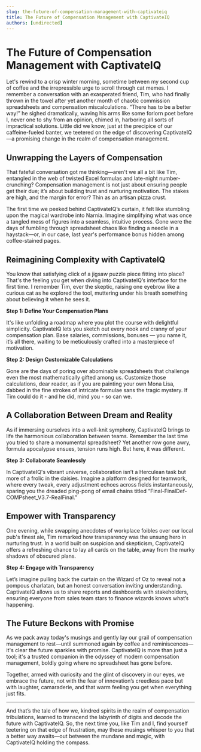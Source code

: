 ```yaml
---
slug: the-future-of-compensation-management-with-captivateiq
title: The Future of Compensation Management with CaptivateIQ
authors: [undirected]
---
```



# The Future of Compensation Management with CaptivateIQ

Let's rewind to a crisp winter morning, sometime between my second cup of coffee and the irrepressible urge to scroll through cat memes. I remember a conversation with an exasperated friend, Tim, who had finally thrown in the towel after yet another month of chaotic commission spreadsheets and compensation miscalculations. “There has to be a better way!” he sighed dramatically, waving his arms like some forlorn poet before I, never one to shy from an opinion, chimed in, harboring all sorts of impractical solutions. Little did we know, just at the precipice of our caffeine-fueled banter, we teetered on the edge of discovering CaptivateIQ—a promising change in the realm of compensation management.

## Unwrapping the Layers of Compensation

That fateful conversation got me thinking—aren't we all a bit like Tim, entangled in the web of twisted Excel formulas and late-night number-crunching? Compensation management is not just about ensuring people get their due; it’s about building trust and nurturing motivation. The stakes are high, and the margin for error? Thin as an artisan pizza crust.

The first time we peeked behind CaptivateIQ’s curtain, it felt like stumbling upon the magical wardrobe into Narnia. Imagine simplifying what was once a tangled mess of figures into a seamless, intuitive process. Gone were the days of fumbling through spreadsheet chaos like finding a needle in a haystack—or, in our case, last year's performance bonus hidden among coffee-stained pages.

## Reimagining Complexity with CaptivateIQ

You know that satisfying click of a jigsaw puzzle piece fitting into place? That's the feeling you get when diving into CaptivateIQ’s interface for the first time. I remember Tim, ever the skeptic, raising one eyebrow like a curious cat as he explored the tool, muttering under his breath something about believing it when he sees it.

**Step 1: Define Your Compensation Plans**

It's like unfolding a roadmap where you plot the course with delightful simplicity. CaptivateIQ lets you sketch out every nook and cranny of your compensation plan. Base salaries, commissions, bonuses — you name it, it’s all there, waiting to be meticulously crafted into a masterpiece of motivation.

**Step 2: Design Customizable Calculations**

Gone are the days of poring over abominable spreadsheets that challenge even the most mathematically gifted among us. Customize those calculations, dear reader, as if you are painting your own Mona Lisa, dabbed in the fine strokes of intricate formulae sans the tragic mystery. If Tim could do it - and he did, mind you - so can we.

## A Collaboration Between Dream and Reality

As if immersing ourselves into a well-knit symphony, CaptivateIQ brings to life the harmonious collaboration between teams. Remember the last time you tried to share a monumental spreadsheet? Yet another row gone awry, formula apocalypse ensues, tension runs high. But here, it was different.

**Step 3: Collaborate Seamlessly**

In CaptivateIQ's vibrant universe, collaboration isn’t a Herculean task but more of a frolic in the daisies. Imagine a platform designed for teamwork, where every tweak, every adjustment echoes across fields instantaneously, sparing you the dreaded ping-pong of email chains titled “Final-FinalDef-COMPsheet_V3.7-RealFinal.”

## Empower with Transparency

One evening, while swapping anecdotes of workplace foibles over our local pub's finest ale, Tim remarked how transparency was the unsung hero in nurturing trust. In a world built on suspicion and skepticism, CaptivateIQ offers a refreshing chance to lay all cards on the table, away from the murky shadows of obscured plans.

**Step 4: Engage with Transparency**

Let’s imagine pulling back the curtain on the Wizard of Oz to reveal not a pompous charlatan, but an honest conversation inviting understanding. CaptivateIQ allows us to share reports and dashboards with stakeholders, ensuring everyone from sales team stars to finance wizards knows what’s happening.

## The Future Beckons with Promise

As we pack away today's musings and gently lay our grail of compensation management to rest—until summoned again by coffee and reminiscences—it's clear the future sparkles with promise. CaptivateIQ is more than just a tool; it's a trusted companion in the odyssey of modern compensation management, boldly going where no spreadsheet has gone before.

Together, armed with curiosity and the glint of discovery in our eyes, we embrace the future, not with the fear of innovation’s creedless pace but with laughter, camaraderie, and that warm feeling you get when everything just fits.

---

And that’s the tale of how we, kindred spirits in the realm of compensation tribulations, learned to transcend the labyrinth of digits and decode the future with CaptivateIQ. So, the next time you, like Tim and I, find yourself teetering on that edge of frustration, may these musings whisper to you that a better way awaits—out between the mundane and magic, with CaptivateIQ holding the compass.

